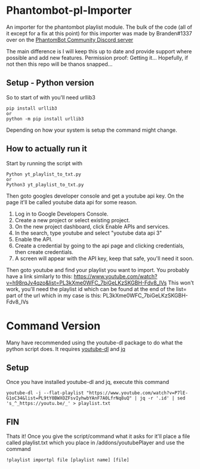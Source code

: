 
# Phantombot-pl-Importer
An importer for the phantombot playlist module. The bulk of the code (all of it except for a fix at this point) for this importer was made by Branden#1337 over on the [PhantomBot Community Discord server](https://discord.com/invite/YKvMd78)


The main difference is I will keep this up to date and provide support where possible and add new features.
Permission proof: Getting it... Hopefully, if not then this repo will be thanos snapped...


## Setup - Python version
So to start of with you'll need urllib3

    pip install urllib3
    or
    python -m pip install urllib3

Depending on how your system is setup the command might change. 

## How to actually run it
Start by running the script with

    Python yt_playlist_to_txt.py
    or
    Python3 yt_playlist_to_txt.py

Then goto googles developer console and get a youtube api key. On the page it'll be called youtube data api for some reason.
1.  Log in to Google Developers Console.
2.  Create a new project or select existing project.
3.  On the new project dashboard, click Enable APIs and services.
4.  In the search, type youtube and select "youtube data api 3"
5.  Enable the API.
6.  Create a credential by going to the api page and clicking credentials, then create credentials.
7.  A screen will appear with the API key, keep that safe, you'll need it soon.

Then goto youtube and find your playlist you want to import. 
You probably have a link similarly to this:
https://www.youtube.com/watch?v=h98rqJv4qzo&list=PL3kXme0WFC_7biGeLKzSKGBH-Fdv8_lVs
This won't work, you'll need the playlist id which can be found at the end of the list= part of the url which in my case is this:
PL3kXme0WFC_7biGeLKzSKGBH-Fdv8_lVs



# Command Version

Many have recommended using the youtube-dl package to do what the python script does.
It requires [youtube-dl](https://youtube-dl.org/) and [jq](https://stedolan.github.io/jq/)

## Setup

Once you have installed youtube-dl and jq, execute this command


    youtube-dl -j --flat-playlist "https://www.youtube.com/watch?v=P7lE-G1oC34&list=PL9tY0BWXOZFsvIyhwbYAnF7A0LfrNq8uQ" | jq -r '.id' | sed 's_^_https://youtu.be/_' > playlist.txt
    
    


## FIN
Thats it! Once you give the script/command what it asks for it'll place a file called playlist.txt which you place in /addons/youtubePlayer
and use the command 

    !playlist importpl file [playlist name] [file]
